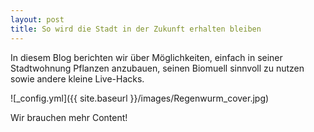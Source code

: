 ```yaml
---
layout: post
title: So wird die Stadt in der Zukunft erhalten bleiben 
---
```


In diesem Blog berichten wir über Möglichkeiten, einfach in seiner Stadtwohnung Pflanzen anzubauen, seinen Biomuell sinnvoll zu nutzen sowie andere kleine Live-Hacks.

![_config.yml]({{ site.baseurl }}/images/Regenwurm_cover.jpg)

Wir brauchen mehr Content!
